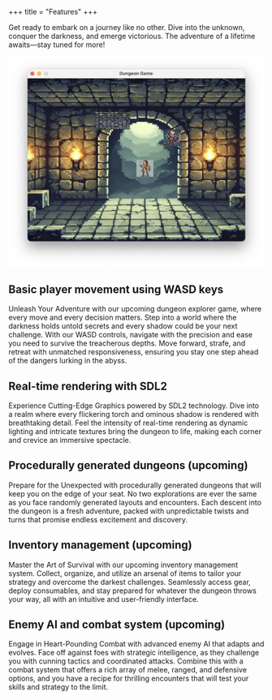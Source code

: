+++
title = "Features"
+++

Get ready to embark on a journey like no other. Dive into the unknown, conquer
the darkness, and emerge victorious. The adventure of a lifetime awaits—stay
tuned for more!

![screenshot](/screenshot.png)

## Basic player movement using WASD keys

Unleash Your Adventure with our upcoming dungeon explorer game, where every move
and every decision matters. Step into a world where the darkness holds untold
secrets and every shadow could be your next challenge. With our WASD controls,
navigate with the precision and ease you need to survive the treacherous depths.
Move forward, strafe, and retreat with unmatched responsiveness, ensuring you
stay one step ahead of the dangers lurking in the abyss.

## Real-time rendering with SDL2

Experience Cutting-Edge Graphics powered by SDL2 technology. Dive into a realm
where every flickering torch and ominous shadow is rendered with breathtaking
detail. Feel the intensity of real-time rendering as dynamic lighting and
intricate textures bring the dungeon to life, making each corner and crevice an
immersive spectacle.

## Procedurally generated dungeons (upcoming)

Prepare for the Unexpected with procedurally generated dungeons that will keep
you on the edge of your seat. No two explorations are ever the same as you face
randomly generated layouts and encounters. Each descent into the dungeon is a
fresh adventure, packed with unpredictable twists and turns that promise endless
excitement and discovery.

## Inventory management (upcoming)

Master the Art of Survival with our upcoming inventory management system.
Collect, organize, and utilize an arsenal of items to tailor your strategy and
overcome the darkest challenges. Seamlessly access gear, deploy consumables, and
stay prepared for whatever the dungeon throws your way, all with an intuitive
and user-friendly interface.

## Enemy AI and combat system (upcoming)

Engage in Heart-Pounding Combat with advanced enemy AI that adapts and evolves.
Face off against foes with strategic intelligence, as they challenge you with
cunning tactics and coordinated attacks. Combine this with a combat system that
offers a rich array of melee, ranged, and defensive options, and you have a
recipe for thrilling encounters that will test your skills and strategy to the
limit.
